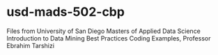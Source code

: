 # usd-mads-502-cbp
Files from University of San Diego Masters of Applied Data Science Introduction to Data Mining Best Practices Coding Examples, Professor Ebrahim Tarshizi
